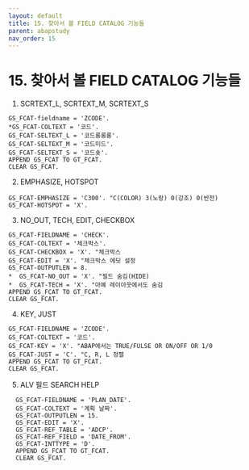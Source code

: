 ```yaml
---
layout: default
title: 15. 찾아서 볼 FIELD CATALOG 기능들
parent: abapstudy
nav_order: 15
---
```

# 15. 찾아서 볼 FIELD CATALOG 기능들

1. SCRTEXT_L, SCRTEXT_M, SCRTEXT_S
```abap
GS_FCAT-fieldname = 'ZCODE'.
*GS_FCAT-COLTEXT = '코드'.
GS_FCAT-SELTEXT_L = '코드롱롱롱'.
GS_FCAT-SELTEXT_M = '코드미드'.
GS_FCAT-SELTEXT_S = '코드숏'.
APPEND GS_FCAT TO GT_FCAT.
CLEAR GS_FCAT.
```

2. EMPHASIZE, HOTSPOT
```abap
GS_FCAT-EMPHASIZE = 'C300'. "C(COLOR) 3(노랑) 0(강조) 0(반전)
GS_FCAT-HOTSPOT = 'X'.
```

3. NO_OUT, TECH, EDIT, CHECKBOX
```abap
GS_FCAT-FIELDNAME = 'CHECK'.
GS_FCAT-COLTEXT = '체크박스'.
GS_FCAT-CHECKBOX = 'X'. "체크박스
GS_FCAT-EDIT = 'X'. "체크박스 에딧 설정
GS_FCAT-OUTPUTLEN = 8.
*  GS_FCAT-NO_OUT = 'X'. "필드 숨김(HIDE)
*  GS_FCAT-TECH = 'X'. "아예 레이아웃에서도 숨김
APPEND GS_FCAT TO GT_FCAT.
CLEAR GS_FCAT.
```

4. KEY, JUST
```abap
GS_FCAT-FIELDNAME = 'ZCODE'.
GS_FCAT-COLTEXT = '코드'.
GS_FCAT-KEY = 'X'. "ABAP에서는 TRUE/FULSE OR ON/OFF OR 1/0
GS_FCAT-JUST = 'C'. "C, R, L 정렬
APPEND GS_FCAT TO GT_FCAT.
CLEAR GS_FCAT.
```

5. ALV 필드 SEARCH HELP
```abap
  GS_FCAT-FIELDNAME = 'PLAN_DATE'.
  GS_FCAT-COLTEXT = '계획 날짜'.
  GS_FCAT-OUTPUTLEN = 15.
  GS_FCAT-EDIT = 'X'.
  GS_FCAT-REF_TABLE = 'ADCP'.
  GS_FCAT-REF_FIELD = 'DATE_FROM'.
  GS_FCAT-INTTYPE = 'D'.
  APPEND GS_FCAT TO GT_FCAT.
  CLEAR GS_FCAT.
```
